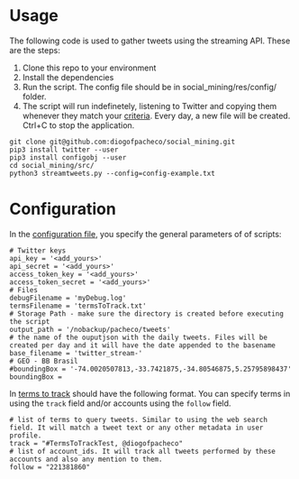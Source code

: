 # Usage
The following code is used to gather tweets using the streaming API. These are the steps:

 1. Clone this repo to your environment
 2. Install the dependencies
 3. Run the script. The config file should be in social_mining/res/config/ folder.
 4. The script will run indefinetely, listening to Twitter and copying them whenever they match your [criteria](#configuration). Every day, a new file will be created. Ctrl+C to stop the application.
```
git clone git@github.com:diogofpacheco/social_mining.git
pip3 install twitter --user
pip3 install configobj --user
cd social_mining/src/
python3 streamtweets.py --config=config-example.txt
```
# Configuration

In the [configuration file](https://github.com/diogofpacheco/social_mining/blob/main/res/config/config-example.txt), you specify the general parameters of of scripts:
```
# Twitter keys
api_key = '<add_yours>'
api_secret = '<add_yours>'
access_token_key = '<add_yours>'
access_token_secret = '<add_yours>'
# Files
debugFilename = 'myDebug.log'
termsFilename = 'termsToTrack.txt'
# Storage Path - make sure the directory is created before executing the script
output_path = '/nobackup/pacheco/tweets'
# the name of the ouputjson with the daily tweets. Files will be created per day and it will have the date appended to the basename
base_filename = 'twitter_stream-'
# GEO - BB Brasil
#boundingBox = '-74.0020507813,-33.7421875,-34.80546875,5.25795898437'
boundingBox = 
```

In [terms to track](https://github.com/diogofpacheco/social_mining/blob/main/res/terms/termsToTrack.txt) should have the following format. You can specify terms in using the `track` field and/or accounts using the `follow` field.
```
# list of terms to query tweets. Similar to using the web search field. It will match a tweet text or any other metadata in user profile.
track = "#TermsToTrackTest, @diogofpacheco"
# list of account_ids. It will track all tweets performed by these accounts and also any mention to them.
follow = "221381860"
```

